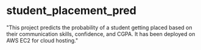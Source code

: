 # student_placement_pred
"This project predicts the probability of a student getting placed based on their communication skills, confidence, and CGPA. It has been deployed on AWS EC2 for cloud hosting."
